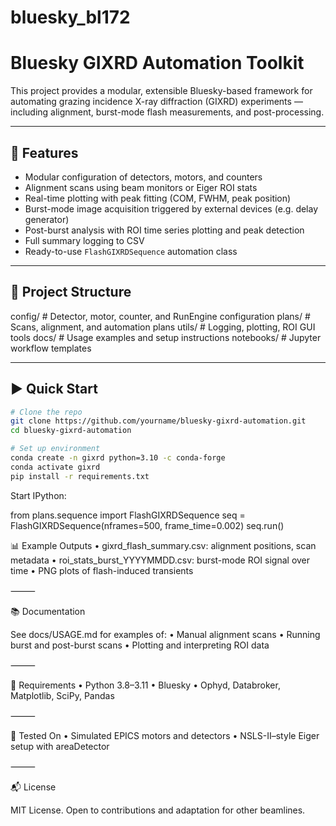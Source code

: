 # bluesky_bl172

# Bluesky GIXRD Automation Toolkit

This project provides a modular, extensible Bluesky-based framework for automating grazing incidence X-ray diffraction (GIXRD) experiments — including alignment, burst-mode flash measurements, and post-processing.

---

## 🔧 Features

- Modular configuration of detectors, motors, and counters
- Alignment scans using beam monitors or Eiger ROI stats
- Real-time plotting with peak fitting (COM, FWHM, peak position)
- Burst-mode image acquisition triggered by external devices (e.g. delay generator)
- Post-burst analysis with ROI time series plotting and peak detection
- Full summary logging to CSV
- Ready-to-use `FlashGIXRDSequence` automation class

---

## 📁 Project Structure

config/       # Detector, motor, counter, and RunEngine configuration
plans/        # Scans, alignment, and automation plans
utils/        # Logging, plotting, ROI GUI tools
docs/         # Usage examples and setup instructions
notebooks/    # Jupyter workflow templates

---

## ▶️ Quick Start

```bash
# Clone the repo
git clone https://github.com/yourname/bluesky-gixrd-automation.git
cd bluesky-gixrd-automation

# Set up environment
conda create -n gixrd python=3.10 -c conda-forge
conda activate gixrd
pip install -r requirements.txt
```

Start IPython:

from plans.sequence import FlashGIXRDSequence
seq = FlashGIXRDSequence(nframes=500, frame_time=0.002)
seq.run()


📊 Example Outputs
	•	gixrd_flash_summary.csv: alignment positions, scan metadata
	•	roi_stats_burst_YYYYMMDD.csv: burst-mode ROI signal over time
	•	PNG plots of flash-induced transients

⸻

📚 Documentation

See docs/USAGE.md for examples of:
	•	Manual alignment scans
	•	Running burst and post-burst scans
	•	Plotting and interpreting ROI data

⸻

🧠 Requirements
	•	Python 3.8–3.11
	•	Bluesky
	•	Ophyd, Databroker, Matplotlib, SciPy, Pandas

⸻

🧪 Tested On
	•	Simulated EPICS motors and detectors
	•	NSLS-II–style Eiger setup with areaDetector

⸻

📬 License

MIT License. Open to contributions and adaptation for other beamlines.
